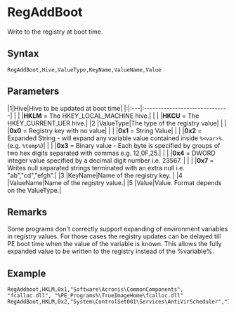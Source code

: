 # RegAddBoot #

Write to the registry at boot time.

## Syntax ##
```
RegAddBoot,Hive,ValueType,KeyName,ValueName,Value
```

## Parameters ##
|1|Hive|Hive to be updated at boot time|
|:|:---|:------------------------------|
|  |  |**HKLM** = The HKEY\_LOCAL\_MACHINE hive.|
|  |  |**HKCU** = The HKEY\_CURRENT\_UER hive.|
|2 |ValueType|The type of the registry value|
|  |  |**0x0** = Registry key with no value|
|  |  |**0x1** = String Value|
|  |  |**0x2** = Expanded String - will expand any variable value contained inside `%<var>%`. (e.g. `%temp%`)|
|  |  |**0x3** = Binary value - Each byte is specified by groups of two hex digits separated with commas e.g. 12,0F,25.|
|  |  |**0x4** = DWORD integer value specified by a decimal digit number i.e. 23567. |
|  |  |**0x7** = Writes null separated strings terminated with an extra null i.e. "ab","cd","efgh".|
|3 |KeyName|Name of the registry key. |
|4 |ValueName|Name of the registry value.|
|5 |Value|Value. Format depends on the ValueType.|

## Remarks ##
Some programs don't correctly support expanding of environment variables in registry values. For those cases the registry updates can  be delayed till PE boot time when the value of the variable is known. This allows the fully expanded value to be written to the registry instead of the %variable%.

## Example ##
```
RegAddboot,HKLM,0x1,"Software\Acronis\CommonComponents", "fcalloc.dll", "%PE_Programs%\TrueImageHome\fcalloc.dll"
RegAddBoot,HKLM,0x2,"System\ControlSet001\Services\AntiVirScheduler","ImagePath","%PE_Programs%\Avira\sched.exe"
```